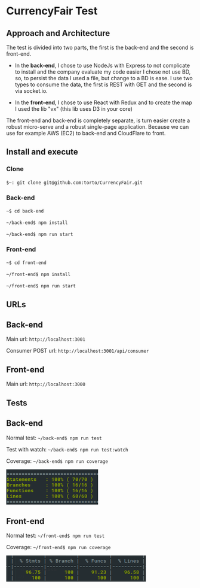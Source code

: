 # CurrencyFair Test

## Approach and Architecture

The test is divided into two parts, the first is the back-end and the second is front-end.

- In the **back-end**, I chose to use NodeJs with Express to not complicate to install and the company evaluate my code easier I chose not use BD, so, to persist the data I used a file, but change to a BD is ease. I use two types to consume the data, the first is REST with GET and the second is via socket.io.

- In the **front-end**, I chose to use React with Redux and to create the map I used the lib "vx" (this lib uses D3 in your core)

The front-end and back-end is completely separate, is turn easier create a robust micro-serve and a robust single-page application.
Because we can use for example AWS (EC2) to back-end and CloudFlare to front.

## Install and execute

### Clone

`$~: git clone git@github.com:torto/CurrencyFair.git`

### Back-end

`~$ cd back-end`

`~/back-end$ npm install`

`~/back-end$ npm run start`

### Front-end

`~$ cd front-end`

`~/front-end$ npm install`

`~/front-end$ npm run start`

## URLs

## Back-end

Main url: `http://localhost:3001`

Consumer POST url: `http://localhost:3001/api/consumer`

## Front-end

Main url: `http://localhost:3000`

## Tests

## Back-end

Normal test: `~/back-end$ npm run test`

Test with watch: `~/back-end$ npm run test:watch`

Coverage: `~/back-end$ npm run coverage`

![Coverage back-end](/coverage-back.png)

## Front-end

Normal test: `~/front-end$ npm run test`

Coverage: `~/front-end$ npm run coverage`

![Coverage front-end](/coverage-front.png)
